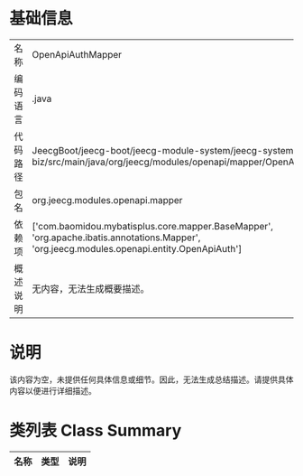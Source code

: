 # 基础信息

|      |      |
|------|------|
| 名称 | OpenApiAuthMapper |
| 编码语言 | .java |
| 代码路径 | JeecgBoot/jeecg-boot/jeecg-module-system/jeecg-system-biz/src/main/java/org/jeecg/modules/openapi/mapper/OpenApiAuthMapper.java |
| 包名 | org.jeecg.modules.openapi.mapper |
| 依赖项 | ['com.baomidou.mybatisplus.core.mapper.BaseMapper', 'org.apache.ibatis.annotations.Mapper', 'org.jeecg.modules.openapi.entity.OpenApiAuth'] |
| 概述说明 | 无内容，无法生成概要描述。 |

# 说明

该内容为空，未提供任何具体信息或细节。因此，无法生成总结描述。请提供具体内容以便进行详细描述。

# 类列表 Class Summary

| 名称   | 类型  | 说明 |
|-------|------|-------------|





